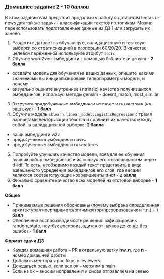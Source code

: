 ### Домашнее задание 2 - 10 баллов

В этом задании вам предстоит продолжить работу с датасетом lenta-ru-news для той же задачи - классификации текстов по топикам. Можно переиспользовать подготовленные данные из ДЗ 1 или загрузить их заново.

1. Разделите датасет на обучающую, валидационную и тестовую выборки со стратификацией в пропорции 60/20/20. В качестве целевой переменной используйте атрибут `topic`
2. Обучите word2vec-эмбеддинги с помощью библиотеки gensim - **2 балла**
  - создайте модель для обучения на ваших данных, опишите, какими значениями вы инициализировали гиперпараметры модели, и почему
  - визуально оцените внутреннее (intrinsic) качество получившихся эмбеддингов, используя методы gensim - doesnt_match, most_similar
3. Загрузите предобученные эмбеддинги из navec и rusvectores (на ваш вкус) - **1 балл**
4. Обучите модель `sklearn.linear_model.LogisticRegression` с тремя вариантами векторизации текстов и сравните их качество между собой на валидационной выборке: **2 балла**
  - ваши эмбеддинги w2v
  - предобученные эмбеддинги navec
  - предобученные эмбеддинги rusvectores
5. Попробуйте улучшить качество модели, взяв для ее обучения лучший набор эмбеддингов и используя его с взвешиванием через tf-idf. То есть, необходимо каждый текст представить в виде взвешенного усреднения эмбеддингов его слов, где весами являются соответствующие коэффициенты tf-idf - **2 балла**
6. Финально сравните качество всех моделей на етстовой выборке - **1 балл**


**Общее**

- Принимаемые решения обоснованы (почему выбрана определенная архитектура/гиперпараметр/оптимизатор/преобразование и т.п.) - **1 балл**
- Обеспечена воспроизводимость решения: зафиксированы random_state, ноутбук воспроизводится от начала до конца без ошибок - **1 балл**

**Формат сдачи ДЗ**

- Каждая домашняя работа – PR в отдельную ветку **hw_n**, где **n** - номер домашней работы
- Добавить ментора и pacifikus в reviewers
- Дождаться ревью, если все ок – мержим в main
- Если не ок – вносим исправления и снова отправляем на ревью
